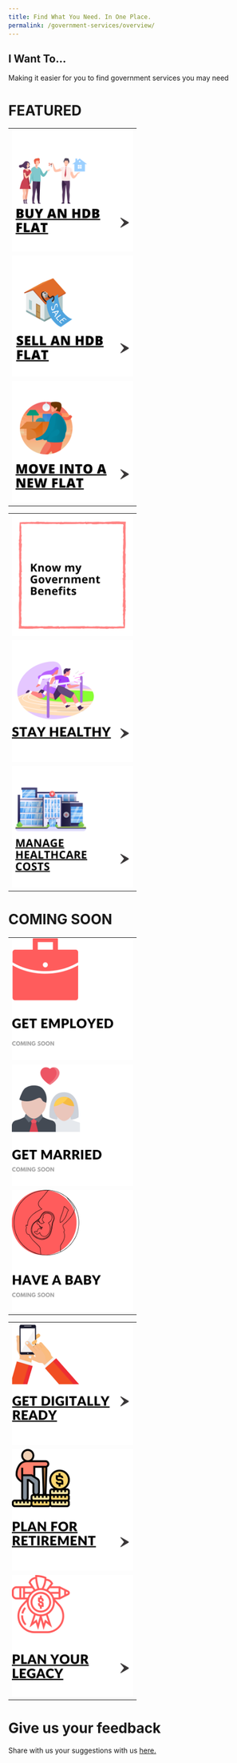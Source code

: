 ```yaml
---
title: Find What You Need. In One Place.
permalink: /government-services/overview/
---
```


## I Want To...

Making it easier for you to find government services you may need

# FEATURED
<style>
@media
only screen and (max-width: 760px),
(min-device-width: 768px) and (max-device-width: 1024px) {
  table, th, td {
    display: block;
  }
  table, tr, td {
    border: none !important;
  }
}
table, tr, td {
  border: none !important;
}
img {
  height: 243px !important;
  width: 243px !important;
}
</style>


<div class="tg-wrap"><table class="tg">
<tbody>
    <tr>
    <td class="tg-baqh"><a href="/government-services/buy-hdb/"><img src="/images/06-buy-hdb.png" alt="Buy an HDB Flat"></a></td>
    <td class="tg-baqh"><a href="/government-services/sell-hdb/"><img src="/images/07-sell-hdb.png" alt="Sell an HDB Flat"></a></td>
    <td class="tg-baqh"><a href="/government-services/move-in/"><img src="/images/05-move-in.png" alt="Move Into A New Flat"></a></td>
  </tr>
</tbody>
</table>
</div>
<div class="tg-wrap"><table class="tg">
<tbody>
  <tr>
  <td class="tg-baqh"><a href="/government-services/govt-benefits/"><img src="/images/govt-benefits.png" alt="Govt Schemes and Benefits"></a></td>
  <td class="tg-baqh"><a href="/government-services/stay-healthy/"><img src="/images/09-stay-healthy.png" alt="Stay Healthy"></a></td>
  <td class="tg-baqh"><a href="/government-services/stay-healthy/#healthcare-expenses"><img src="/images/healthcare-costs.png" alt="manage healthcare costs"></td>
  </tr>
</tbody>
</table>
</div>

# COMING SOON
<style>
@media
only screen and (max-width: 760px),
(min-device-width: 768px) and (max-device-width: 1024px) {
  table, th, td {
    display: block;
  }
  table, tr, td {
    border: none !important;
  }
}
table, tr, td {
  border: none !important;
}
</style>
<div class="tg-wrap"><table class="tg">
<tbody>
  <tr>
    <td class="tg-baqh"><img src="/images/01-get-employed.png" alt="Employment Support"></td>
    <td class="tg-baqh"><img src="/images/03-get-married(coming soon).png" alt="Marriage"></td>
    <td class="tg-baqh"><img src="/images/04-have-baby(coming soon).png" alt="Pregnancy"></td>
  </tr>
<div class="tg-wrap"><table class="tg">
<tbody>
  <tr>
    <td class="tg-bagh"><a href="/government-services/get-digitally-ready/overview/"><img src="/images/06-digitally-ready.png" alt="Digital Readiness"></a></td>
    <td class="tg-baqh"><a href="/government-services/retirement/"><img src="/images/08-plan-retirement.png" alt="CPF and Retirement"></a></td>
    <td class="tg-baqh"><a href="/government-services/plan-legacy/overview/"><img src="/images/07-plan-legacy.png" alt="Estate Planning"></a></td>
  </tr> 
</tbody>
</table>
</div>


# Give us your feedback

Share with us your suggestions with us <a href="https://form.gov.sg/5ed0995e42ee5f00110e10cc" target="_blank">here.</a>
